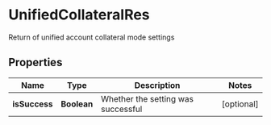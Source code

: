 
# UnifiedCollateralRes

Return of unified account collateral mode settings

## Properties

Name | Type | Description | Notes
------------ | ------------- | ------------- | -------------
**isSuccess** | **Boolean** | Whether the setting was successful |  [optional]

